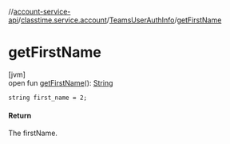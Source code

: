 //[account-service-api](../../../index.md)/[classtime.service.account](../index.md)/[TeamsUserAuthInfo](index.md)/[getFirstName](get-first-name.md)

# getFirstName

[jvm]\
open fun [getFirstName](get-first-name.md)(): [String](https://docs.oracle.com/javase/8/docs/api/java/lang/String.html)

`string first_name = 2;`

#### Return

The firstName.
